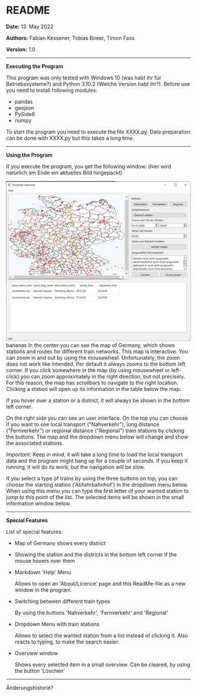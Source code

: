 # README

**Date:** 13. May 2022

**Authors:** Fabian Kessener, Tobias Boeer, Timon Fass

**Version:** 1.0

---

**Executing the Program**

This program was only tested with Windows 10 (was habt ihr für
Betriebssysteme?) and Python 3.10.2 (Welche Version habt ihr?).
Before use you need to install following modules:
- pandas
- geojson
- PySide6
- numpy  

To start the program you need to execute the file XXXX.py. 
Data preparation can be done with XXXX.py but this takes a long time.

---

**Using the Program**

If you execute the program, you get the following window: (hier wird natürlich am Ende ein aktuelles Bild hingepackt)

![ScreenShot](images/ScreenshotProgramm.png)
bananas
In the center you can see the map of Germany, which shows stations and
routes for different train networks. This map is interactive. You can
zoom in and out by using the mousewheel. Unfortunately, the zoom does
not work like intended. Per default it always zooms to the bottom left
corner. If you click somewhere in the map (by using mousewheel or left-click)
you can zoom approximately in the right direction, but not precisely. 
For this reason, the map has scrollbars to navigate to the right location.
Clicking a station will open up its information in the table below the
map.

If you hover over a station or a district, it will always be shown in the
bottom left corner.

On the right side you can see an user interface. On the top you can choose
if you want to see local transport ("Nahverkehr"), long distance ("Fernverkehr")
or regional distance ("Regional") train stations by clicking the buttons. The 
map and the dropdown menu below will change and show the associated stations.

*Important:* Keep in mind, it will take a long time to load the local 
transport data and the program might hang up for a couple of seconds. If you
keep it running, it will do its work, but the navigation will be slow.

If you select a type of trains by using the three buttons on top, you can
choose the starting station ('Abfahrbahnhof') in the dropdown menu below.
When using this menu you can type the first letter of your wanted station
to jump to this point of the list. The selected items will be shown in the
small information window below.  
 

---

**Special Features**

List of special features:

- Map of Germany shows every district

- Showing the station and the districts in the bottom left corner if the mouse
hovers over them

- Markdown 'Help' Menu
	
	Allows to open an 'About/Licence' page and this ReadMe-file as a new
	window in the program.
	
- Switching between different train types

	By using the buttons 'Nahverkehr', 'Fernverkehr' and 'Regional'
	
- Dropdown Menu with train stations

	Allows to select the wanted station from a list instead of clicking it.
	Also reacts to typing, to make the search easier.
	
- Overview window

	Shows every selected item in a small overview. Can be cleared, by using the
	button 'Löschen'

---

Änderungshistorie?
